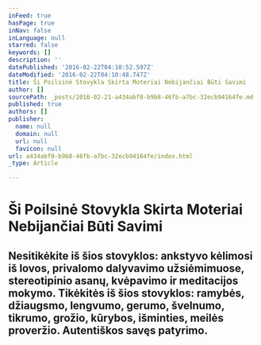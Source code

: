 ```yaml
---
inFeed: true
hasPage: true
inNav: false
inLanguage: null
starred: false
keywords: []
description: ''
datePublished: '2016-02-22T04:10:52.597Z'
dateModified: '2016-02-22T04:10:48.747Z'
title: Ši Poilsinė Stovykla Skirta Moteriai Nebijančiai Būti Savimi
author: []
sourcePath: _posts/2016-02-21-a434abf8-b9b8-46fb-a7bc-32ecb94164fe.md
published: true
authors: []
publisher:
  name: null
  domain: null
  url: null
  favicon: null
url: a434abf8-b9b8-46fb-a7bc-32ecb94164fe/index.html
_type: Article

---
```

# Ši Poilsinė Stovykla Skirta Moteriai Nebijančiai Būti Savimi

## Nesitikėkite iš šios stovyklos: ankstyvo kėlimosi iš lovos, privalomo dalyvavimo užsiėmimuose, stereotipinio asanų, kvėpavimo ir meditacijos mokymo. Tikėkitės iš šios stovyklos: ramybės, džiaugsmo, lengvumo, gerumo, švelnumo, tikrumo, grožio, kūrybos, išminties, meilės proveržio. Autentiškos savęs patyrimo.